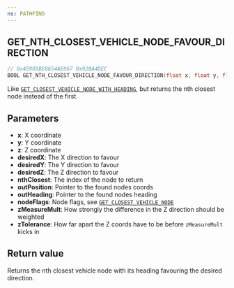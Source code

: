 ```yaml
---
ns: PATHFIND
---
```

## GET_NTH_CLOSEST_VEHICLE_NODE_FAVOUR_DIRECTION

```c
// 0x45905BE8654AE067 0x928A4DEC
BOOL GET_NTH_CLOSEST_VEHICLE_NODE_FAVOUR_DIRECTION(float x, float y, float z, float desiredX, float desiredY, float desiredZ, int nthClosest, Vector3* outPosition, float* outHeading, int nodeFlags, cs_type(Any) float zMeasureMult, cs_type(Any) float zTolerance);
```

Like [`GET_CLOSEST_VEHICLE_NODE_WITH_HEADING`](#_0xFF071FB798B803B0), but returns the nth closest node instead of the first.

## Parameters
* **x**: X coordinate
* **y**: Y coordinate
* **z**: Z coordinate
* **desiredX**: The X direction to favour
* **desiredY**: The Y direction to favour
* **desiredZ**: The Z direction to favour
* **nthClosest**: The index of the node to return
* **outPosition**: Pointer to the found nodes coords
* **outHeading**: Pointer to the found nodes heading
* **nodeFlags**: Node flags, see [`GET_CLOSEST_VEHICLE_NODE`](#_0x240A18690AE96513)
* **zMeasureMult**: How strongly the difference in the Z direction should be weighted
* **zTolerance**: How far apart the Z coords have to be before `zMeasureMult` kicks in

## Return value
Returns the nth closest vehicle node with its heading favouring the desired direction.